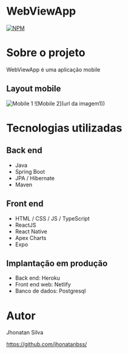 # WebViewApp

[![NPM](https://img.shields.io/npm/l/react)](https://github.com/jhonatanbss/WebViewApp/blob/main/licence) 

# Sobre o projeto

WebViewApp é uma aplicação mobile 

## Layout mobile
![Mobile 1](https://github.com/jhonatanbss/WebViewApp/blob/main/tela1.png) ![Mobile 2](url da imagem1))

# Tecnologias utilizadas
## Back end
- Java
- Spring Boot
- JPA / Hibernate
- Maven
## Front end
- HTML / CSS / JS / TypeScript
- ReactJS
- React Native
- Apex Charts
- Expo
## Implantação em produção
- Back end: Heroku
- Front end web: Netlify
- Banco de dados: Postgresql


# Autor

Jhonatan Silva

https://github.com/jhonatanbss/

